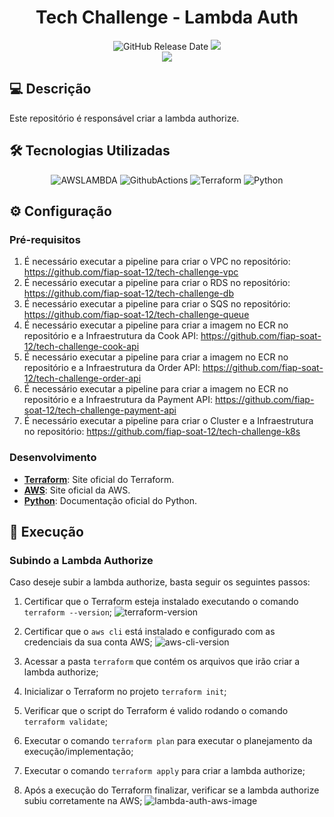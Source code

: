 <div align="center">

# Tech Challenge - Lambda Auth

![GitHub Release Date](https://img.shields.io/badge/Release%20Date-Fevereiro%202025-yellowgreen)
![](https://img.shields.io/badge/Status-Em%20Desenvolvimento-yellowgreen)
<br>
![](https://img.shields.io/badge/Version-%20v2.0.0-brightgreen)
</div>

## 💻 Descrição

Este repositório é responsável criar a lambda authorize.

## 🛠 Tecnologias Utilizadas

<div align="center">

![AWSLAMBDA](https://img.shields.io/badge/AWS%20Lambda-FF9900.svg?style=for-the-badge&logo=AWS-Lambda&logoColor=white)
![GithubActions](https://img.shields.io/badge/GitHub%20Actions-2088FF.svg?style=for-the-badge&logo=GitHub-Actions&logoColor=white)
![Terraform](https://img.shields.io/badge/Terraform-7B42BC?style=for-the-badge&logo=terraform&logoColor=white)
![Python](https://img.shields.io/badge/Python-3776AB.svg?style=for-the-badge&logo=Python&logoColor=white)

</div>

## ⚙️ Configuração

### Pré-requisitos

1. É necessário executar a pipeline para criar o VPC no repositório: https://github.com/fiap-soat-12/tech-challenge-vpc
2. É necessário executar a pipeline para criar o RDS no repositório: https://github.com/fiap-soat-12/tech-challenge-db
3. É necessário executar a pipeline para criar o SQS no repositório: https://github.com/fiap-soat-12/tech-challenge-queue
4. É necessário executar a pipeline para criar a imagem no ECR no repositório e a Infraestrutura da Cook API: https://github.com/fiap-soat-12/tech-challenge-cook-api
5. É necessário executar a pipeline para criar a imagem no ECR no repositório e a Infraestrutura da Order API: https://github.com/fiap-soat-12/tech-challenge-order-api
6. É necessário executar a pipeline para criar a imagem no ECR no repositório e a Infraestrutura da Payment API: https://github.com/fiap-soat-12/tech-challenge-payment-api
7. É necessário executar a pipeline para criar o Cluster e a Infraestrutura no repositório: https://github.com/fiap-soat-12/tech-challenge-k8s

### Desenvolvimento

- **[Terraform](https://www.terraform.io/)**: Site oficial do Terraform.
- **[AWS](https://aws.amazon.com/pt/)**: Site oficial da AWS.
- **[Python](https://docs.python.org/pt-br/3/)**: Documentação oficial do Python.

## 🚀 Execução

### Subindo a Lambda Authorize

  Caso deseje subir a lambda authorize, basta seguir os seguintes passos:
  
  1. Certificar que o Terraform esteja instalado executando o comando `terraform --version`;
  ![terraform-version](./assets/terraform-version.png)

  2. Certificar que o `aws cli` está instalado e configurado com as credenciais da sua conta AWS;
  ![aws-cli-version](./assets/aws-cli-version.png)

  3. Acessar a pasta `terraform` que contém os arquivos que irão criar a lambda authorize;
  4. Inicializar o Terraform no projeto `terraform init`;
  5. Verificar que o script do Terraform é valido rodando o comando `terraform validate`;
  6. Executar o comando `terraform plan` para executar o planejamento da execução/implementação;
  7. Executar o comando `terraform apply` para criar a lambda authorize;
  8. Após a execução do Terraform finalizar, verificar se a lambda authorize subiu corretamente na AWS;
  ![lambda-auth-aws-image](./assets/lambda-auth-aws-image.png)
